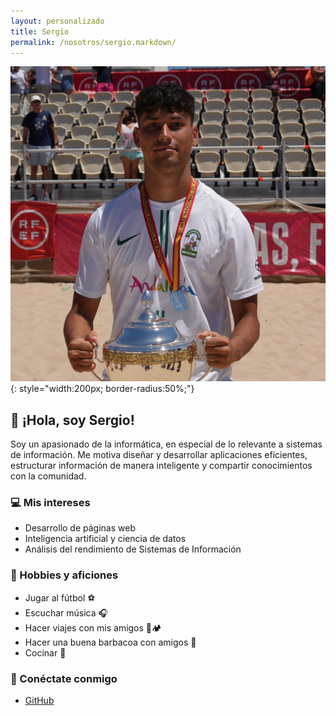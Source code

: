 ```yaml
---
layout: personalizado
title: Sergio
permalink: /nosotros/sergio.markdown/
---
```



![Sergio](/assets/fotoSergio.jpg){: style="width:200px; border-radius:50%;"}


## 👋 ¡Hola, soy Sergio!

Soy un apasionado de la informática, en especial de lo relevante a  sistemas de información. Me motiva diseñar y desarrollar aplicaciones eficientes, estructurar información de manera inteligente y compartir conocimientos con la comunidad.

### 💻 Mis intereses
- Desarrollo de páginas web 
- Inteligencia artificial y ciencia de datos
- Análisis del rendimiento de Sistemas de Información

### 🎨 Hobbies y aficiones
- Jugar al fútbol ⚽
- Escuchar música 🎧
- Hacer viajes con mis amigos 🚗🏕️
- Hacer una buena barbacoa con amigos 🍖 
- Cocinar 🍳

### 🔗 Conéctate conmigo
- [GitHub](https://github.com/ualsgv396)
